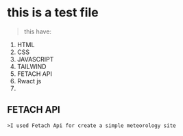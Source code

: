 # this is a test file 
> this have:
  1. HTML
  3. CSS
  5. JAVASCRIPT
  7. TAILWIND
  9. FETACH API
  10. Rwact js
  11. 
  ## FETACH API
    >I used Fetach Api for create a simple meteorology site
